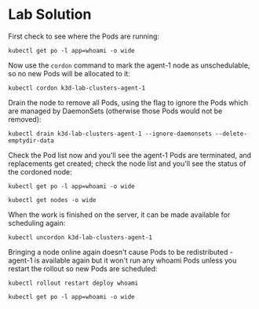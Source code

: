 # Lab Solution

First check to see where the Pods are running:

```
kubectl get po -l app=whoami -o wide
```

Now use the `cordon` command to mark the agent-1 node as unschedulable, so no new Pods will be allocated to it:

```
kubectl cordon k3d-lab-clusters-agent-1
```

Drain the node to remove all Pods, using the flag to ignore the Pods which are managed by DaemonSets (otherwise those Pods would not be removed):

```
kubectl drain k3d-lab-clusters-agent-1 --ignore-daemonsets --delete-emptydir-data
```

Check the Pod list now and you'll see the agent-1 Pods are terminated, and replacements get created; check the node list and you'll see the status of the cordoned node:

```
kubectl get po -l app=whoami -o wide

kubectl get nodes -o wide
```

When the work is finished on the server, it can be made available for scheduling again:

```
kubectl uncordon k3d-lab-clusters-agent-1
```

Bringing a node online again doesn't cause Pods to be redistributed - agent-1 is available again but it won't run any whoami Pods unless you restart the rollout so new Pods are scheduled:

```
kubectl rollout restart deploy whoami 

kubectl get po -l app=whoami -o wide
```